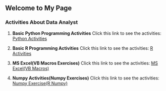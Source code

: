 ## Welcome to My Page

### Activities About Data Analyst

1. **Basic Python Programming Activities** Click this link to see the activities: [Python Activities](https://github.com/Gemar30/Python_Activities)
  
2. **Basic R Programming Activities** Click this link to see the activities: [R Activities](https://github.com/Gemar30/R_Activities)

3. **MS Excel(VB Macros Exercises)** Click this link to see the activities: [MS Excel(VB Macros)](https://github.com/Gemar30/MS_Excel_Activities)

4. **Numpy Activities(Numpy Exercises)** Click this link to see the activities: [Numpy Exercise(R Numpy)](https://github.com/Gemar30/Numpy_Activities)







